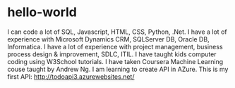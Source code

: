 # hello-world
I can code a lot of SQL, Javascript, HTML, CSS, Python, .Net.
I have a lot of experience with Microsoft Dynamics CRM, SQLServer DB, Oracle DB, Informatica.
I have a lot of experience with project management, business process design & improvement, SDLC, ITIL.
I have taught kids computer coding using W3School tutorials.
I have taken Coursera Machine Learning couse taught by Andrew Ng.
I am learning to create API in AZure. This is my first API: http://todoapi3.azurewebsites.net/

